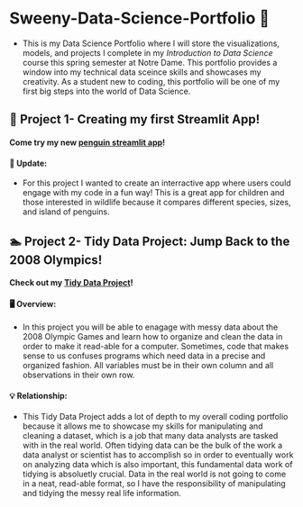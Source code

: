 # Sweeny-Data-Science-Portfolio :briefcase:
 - This is my Data Science Portfolio where I will store the visualizations, models, and projects I complete in my _Introduction to Data Science_ course this spring semester at Notre Dame. This portfolio provides a window into my technical data sceince skills and showcases my creativity. As a student new to coding, this portfolio will be one of my first big steps into the world of Data Science.

##  :penguin: Project 1- Creating my first Streamlit App!
#### Come try my new [penguin streamlit app](https://github.com/rcsweeny22/Sweeny-Data-Science-Portfolio/tree/main/basic-streamlit-app)!

#### 	:calling: Update:
- For this project I wanted to create an interractive app where users could engage with my code in a fun way! This is a great app for children and those interested in wildlife because it compares different species, sizes, and island of penguins. 

## 	🏊 Project 2- Tidy Data Project: Jump Back to the 2008 Olympics!
#### Check out my [Tidy Data Project](https://github.com/rcsweeny22/Sweeny-Data-Science-Portfolio/tree/main/TidyData-Project)!

#### :desktop_computer: Overview:
-  In this project you will be able to enagage with messy data about the 2008 Olympic Games and learn how to organize and clean the data in order to make it read-able for a computer. Sometimes, code that makes sense to us confuses programs which need data in a precise and organized fashion. All variables must be in their own column and all observations in their own row.

#### 	:bulb: Relationship:
- This Tidy Data Project adds a lot of depth to my overall coding portfolio because it allows me to showcase my skills for manipulating and cleaning a dataset, which is a job that many data analysts are tasked with in the real world. Often tidying data can be the bulk of the work a data analyst or scientist has to accomplish so in order to eventually work on analyzing data which is also important, this fundamental data work of tidying is absoluetly crucial. Data in the real world is not going to come in a neat, read-able format, so I have the responsibility of manipulating and tidying the messy real life information.
